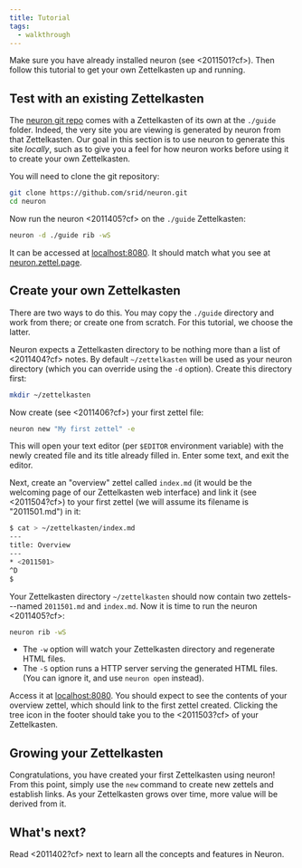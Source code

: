 ```yaml
---
title: Tutorial
tags:
  - walkthrough
---
```


Make sure you have already installed neuron (see <2011501?cf>). Then follow this tutorial to get your own Zettelkasten up and running.

## Test with an existing Zettelkasten

The [neuron git repo](https://github.com/srid/neuron) comes with a Zettelkasten of its own at the `./guide` folder. Indeed, the very site you are viewing is generated by neuron from that Zettelkasten. Our goal in this section is to use neuron to generate this site *locally*, such as to give you a feel for how neuron works before using it to create your own Zettelkasten.

You will need to clone the git repository:

```bash
git clone https://github.com/srid/neuron.git
cd neuron
```

Now run the neuron <2011405?cf> on the `./guide` Zettelkasten:

```bash
neuron -d ./guide rib -wS
```

It can be accessed at [localhost:8080](http://localhost:8080). It should match what you see at [neuron.zettel.page](https://neuron.zettel.page).

## Create your own Zettelkasten

There are two ways to do this. You may copy the `./guide` directory and work from there; or create one from scratch. For this tutorial, we choose the latter.

Neuron expects a Zettelkasten directory to be nothing more than a list of <2011404?cf> notes. By default `~/zettelkasten` will be used as your neuron directory (which you can override using the `-d` option). Create this directory first:

```bash
mkdir ~/zettelkasten
```

Now create (see <2011406?cf>) your first zettel file:

```bash
neuron new "My first zettel" -e
```

This will open your text editor (per `$EDITOR` environment variable) with the newly created file and its title already filled in. Enter some text, and exit the editor. 

Next, create an "overview" zettel called `index.md` (it would be the welcoming page of our Zettelkasten web interface) and link it (see <2011504?cf>) to your first zettel (we will assume its filename is "2011501.md") in it:

```bash
$ cat > ~/zettelkasten/index.md
---
title: Overview
---
* <2011501>
^D
$
```

Your Zettelkasten directory `~/zettelkasten` should now contain two zettels---named `2011501.md` and `index.md`.  Now it is time to run the neuron <2011405?cf>:

```bash
neuron rib -wS
```

* The `-w` option will watch your Zettelkasten directory and regenerate HTML files.
* The `-S` option runs a HTTP server serving the generated HTML files. (You can ignore it, and use `neuron open` instead).

Access it at [localhost:8080](http://localhost:8080). You should expect to see the contents of your overview zettel, which should link to the first zettel created. Clicking the tree icon in the footer should take you to the <2011503?cf> of your Zettelkasten. 

## Growing your Zettelkasten

Congratulations, you have created your first Zettelkasten using neuron! From this point, simply use the `new` command to create new zettels and establish links. As your Zettelkasten grows over time, more value will be derived from it.

## What's next? 

Read <2011402?cf> next to learn all the concepts and features in Neuron.
